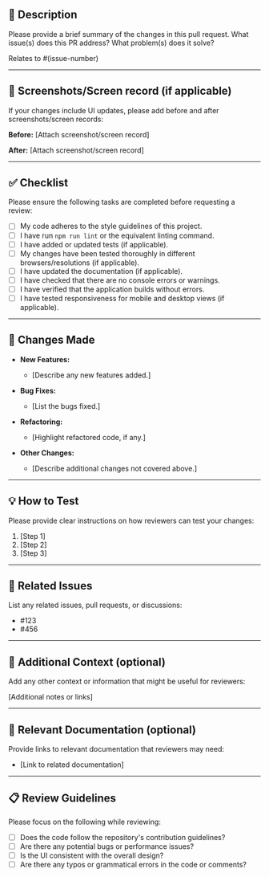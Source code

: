 ## 📝 Description

Please provide a brief summary of the changes in this pull request. What issue(s) does this PR address? What problem(s) does it solve?

Relates to #(issue-number)

---

## 📸 Screenshots/Screen record (if applicable)

If your changes include UI updates, please add before and after screenshots/screen records:

**Before:**
[Attach screenshot/screen record]

**After:**
[Attach screenshot/screen record]

---

## ✅ Checklist

Please ensure the following tasks are completed before requesting a review:

- [ ] My code adheres to the style guidelines of this project.
- [ ] I have run `npm run lint` or the equivalent linting command.
- [ ] I have added or updated tests (if applicable).
- [ ] My changes have been tested thoroughly in different browsers/resolutions (if applicable).
- [ ] I have updated the documentation (if applicable).
- [ ] I have checked that there are no console errors or warnings.
- [ ] I have verified that the application builds without errors.
- [ ] I have tested responsiveness for mobile and desktop views (if applicable).

---

## 🚀 Changes Made

- **New Features:**
  - [Describe any new features added.]

- **Bug Fixes:**
  - [List the bugs fixed.]

- **Refactoring:**
  - [Highlight refactored code, if any.]

- **Other Changes:**
  - [Describe additional changes not covered above.]

---

## 💡 How to Test

Please provide clear instructions on how reviewers can test your changes:

1. [Step 1]
2. [Step 2]
3. [Step 3]

---

## 🤝 Related Issues

List any related issues, pull requests, or discussions:

- #123
- #456

---

## 🔗 Additional Context (optional)

Add any other context or information that might be useful for reviewers:

[Additional notes or links]

---

## 📄 Relevant Documentation (optional)

Provide links to relevant documentation that reviewers may need:

- [Link to related documentation]

---

## 📋 Review Guidelines

Please focus on the following while reviewing:

- [ ] Does the code follow the repository's contribution guidelines?
- [ ] Are there any potential bugs or performance issues?
- [ ] Is the UI consistent with the overall design?
- [ ] Are there any typos or grammatical errors in the code or comments?
